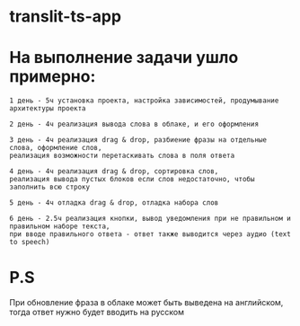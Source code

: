 # translit-ts-app
 
# На выполнение задачи ушло примерно:
```
1 день - 5ч установка проекта, настройка зависимостей, продумывание архитектуры проекта

2 день - 4ч реализация вывода слова в облаке, и его оформления

3 день - 4ч реализация drag & drop, разбиение фразы на отдельные слова, оформление слов,
реализация возможности перетаскивать слова в поля ответа

4 день - 4ч реализация drag & drop, сортировка слов,
реализация вывода пустых блоков если слов недостаточно, чтобы заполнить всю строку

5 день - 4ч отладка drag & drop, отладка набора слов

6 день - 2.5ч реализация кнопки, вывод уведомления при не правильном и правильном наборе текста,
при вводе правильного ответа - ответ также выводится через аудио (text to speech)
```

# P.S
При обновление фраза в облаке может быть выведена на английском, 
тогда ответ нужно будет вводить на русском
